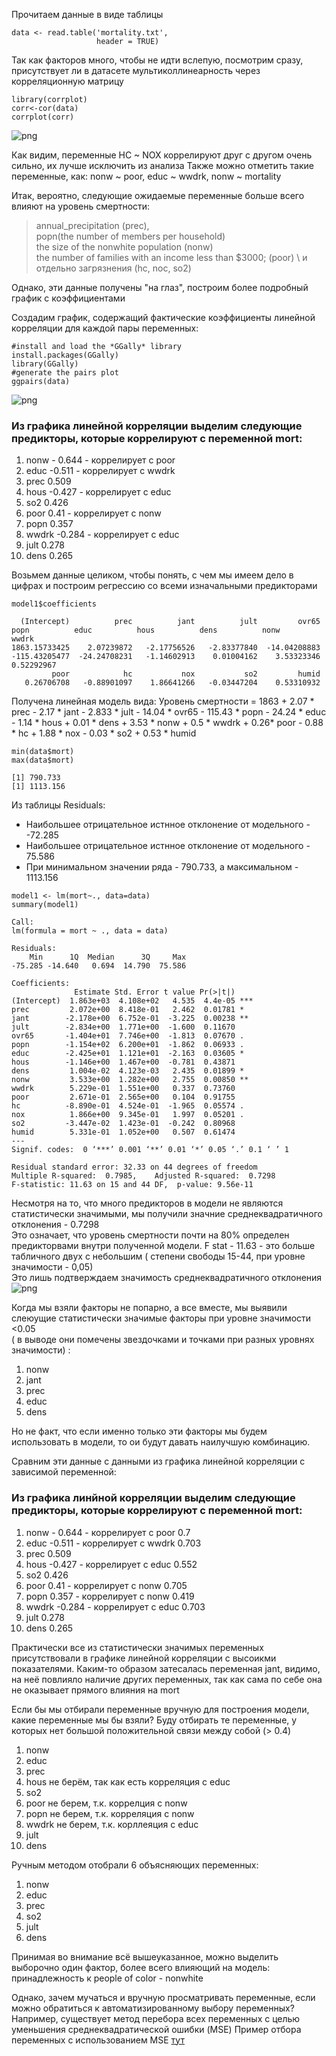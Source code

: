 Прочитаем данные в виде таблицы
```{r}
data <- read.table('mortality.txt',             
                   header = TRUE) 
```
Так как факторов много, чтобы не идти вслепую, посмотрим сразу, \
присутствует ли в датасете мультиколлинеарность через корреляционную матрицу
```{r}
library(corrplot)
corr<-cor(data)
corrplot(corr)
```
![png](https://github.com/VMVoron/Linear_regression_SPbU/blob/main/Rplot.png)

Как видим, переменные HC ~ NOX коррелируют друг с другом очень сильно, их лучше исключить из анализа
Также можно отметить такие переменные, как: nonw ~ poor, educ ~ wwdrk, nonw ~ mortality

Итак, вероятно, следующие ожидаемые переменные больше всего влияют на уровень смертности: 
> annual_precipitation (prec), \
> popn(the number of members per household) \
> the size of the nonwhite population (nonw) \
> the number of families with an income less than $3000; (poor) \ 
> и отдельно загрязнения (hc, noc, so2) 

Однако, эти данные получены "на глаз", построим более подробный график с коэффициентами


Создадим график, содержащий фактические коэффициенты линейной корреляции для каждой пары переменных:
```{r}
#install and load the *GGally* library
install.packages(GGally)
library(GGally)
#generate the pairs plot
ggpairs(data)
```
![png](https://github.com/VMVoron/Linear_regression_SPbU/blob/main/Rplot01.png)

### Из графика линейной корреляции выделим следующие предикторы, которые коррелируют с переменной mort:
1. nonw - 0.644 - коррелирует с poor
2. educ -0.511 - коррелирует c wwdrk 
3. prec 0.509
4. hous -0.427 - коррелирует с educ
5. so2 0.426
6. poor 0.41 - коррелирует с nonw 
7. popn 0.357
8. wwdrk -0.284  - коррелирует с educ
9. jult 0.278
10. dens 0.265


Возьмем данные целиком, чтобы понять, с чем мы имеем дело в цифрах и построим регрессию со всеми изначальными предикторами


```{r}
model1$coefficients
```

```{r}
  (Intercept)          prec          jant          jult         ovr65          popn          educ          hous          dens          nonw         wwdrk 
1863.15733425    2.07239872   -2.17756526   -2.83377840  -14.04208883 -115.43205477  -24.24708231   -1.14602913    0.01004162    3.53323346    0.52292967 
         poor            hc           nox           so2         humid 
   0.26706708   -0.88901097    1.86641266   -0.03447204    0.53310932 

```
Получена линейная модель вида: 
Уровень смертности = 1863 + 2.07 * prec - 2.17 * jant - 2.833 * jult - 14.04 * ovr65 - 115.43 * popn - 24.24 * educ - 1.14 * hous + 0.01 * dens + 3.53 * nonw + 0.5 * wwdrk + 0.26* poor - 0.88 * hc + 1.88 * nox - 0.03 * so2 + 0.53 * humid


```{r}
min(data$mort)
max(data$mort)
```
```{r}
[1] 790.733
[1] 1113.156
```
Из таблицы Residuals:  
- Наибольшее отрицательное истнное отклонение от модельного -   -72.285 
- Наибольшее отрицательное истнное отклонение от модельного -   75.586  
- При минимальном значении ряда -  790.733, а максимальном - 1113.156

```{r}
model1 <- lm(mort~., data=data)
summary(model1)
```
```{r}
Call:
lm(formula = mort ~ ., data = data)

Residuals:
    Min      1Q  Median      3Q     Max 
-75.285 -14.640   0.694  14.790  75.586 

Coefficients:
              Estimate Std. Error t value Pr(>|t|)    
(Intercept)  1.863e+03  4.108e+02   4.535  4.4e-05 ***
prec         2.072e+00  8.418e-01   2.462  0.01781 *  
jant        -2.178e+00  6.752e-01  -3.225  0.00238 ** 
jult        -2.834e+00  1.771e+00  -1.600  0.11670    
ovr65       -1.404e+01  7.746e+00  -1.813  0.07670 .  
popn        -1.154e+02  6.200e+01  -1.862  0.06933 .  
educ        -2.425e+01  1.121e+01  -2.163  0.03605 *  
hous        -1.146e+00  1.467e+00  -0.781  0.43871    
dens         1.004e-02  4.123e-03   2.435  0.01899 *  
nonw         3.533e+00  1.282e+00   2.755  0.00850 ** 
wwdrk        5.229e-01  1.551e+00   0.337  0.73760    
poor         2.671e-01  2.565e+00   0.104  0.91755    
hc          -8.890e-01  4.524e-01  -1.965  0.05574 .  
nox          1.866e+00  9.345e-01   1.997  0.05201 .  
so2         -3.447e-02  1.423e-01  -0.242  0.80968    
humid        5.331e-01  1.052e+00   0.507  0.61474    
---
Signif. codes:  0 ‘***’ 0.001 ‘**’ 0.01 ‘*’ 0.05 ‘.’ 0.1 ‘ ’ 1

Residual standard error: 32.33 on 44 degrees of freedom
Multiple R-squared:  0.7985,	Adjusted R-squared:  0.7298 
F-statistic: 11.63 on 15 and 44 DF,  p-value: 9.56e-11
```

Несмотря на то, что много предикторов в модели не являются статистически значимыми, мы получили значние среднеквадратичного отклонения - 0.7298 \
Это означает, что уровень смертности почти на 80% определен предикторвами  внутри полученной модели. 
F stat - 11.63 - это больше табличного двух с небольшим  ( степени свободы 15-44, при уровне значимости - 0,05) \
Это лишь подтверждаем значимость среднеквадратичного отклонения
![png](https://github.com/VMVoron/Linear_regression_SPbU/blob/main/F.gif)

Когда мы взяли факторы не попарно, а все вместе, мы выявили слеюущие статистически значимые факторы при уровне значимости <0.05 \
( в выводе они помечены звездочками и точками при разных уровнях значимости) :
1. nonw
2. jant
3. prec
4. educ
5. dens

Но не факт, что если именно только  эти факторы мы будем использовать в модели, то ои будут давать наилучшую комбинацию.

Сравним эти данные с данными из графика линейной корреляции с зависимой переменной:
### Из графика линйной корреляции выделим следующие предикторы, которые коррелируют с переменной mort:
1. nonw - 0.644 - коррелирует с poor 0.7
2. educ -0.511 - коррелирует c wwdrk  0.703
3. prec 0.509
4. hous -0.427 - коррелирует с educ 0.552
5. so2 0.426
6. poor 0.41 - коррелирует с nonw 0.705
7. popn 0.357 - коррелирует с nonw 0.419
8. wwdrk -0.284  - коррелирует с educ 0.703
9. jult 0.278
10. dens 0.265


Практически все из статистически значимых переменных присутствовали в графике линейной корреляции с высоикми показателями. Каким-то образом затесалась переменная jant, видимо, на неё повлияло наличие других переменных, так как сама по себе она не оказывает прямого влияния на mort


Если бы мы отбирали переменные вручную для построения модели, какие переменные мы бы взяли?
Буду отбирать те переменные, у которых нет большой положительной связи между собой (> 0.4)
1. nonw
2. educ
3. prec
4. hous не берём, так как есть корреляция с educ 
5. so2
6. poor не берем, т.к. коррелция с nonw
7. popn не берем, т.к. корреляция с nonw
8. wwdrk не берем, т.к. корллеяция с educ
9. jult
10. dens

Ручным методом отобрали 6 объясняющих переменных: 
1. nonw
2. educ
3. prec
4. so2
5. jult
6. dens


Принимая во внимание всё вышеуказанное, можно выделить выборочно один фактор, более всего влияющий на модель: \
принадлежность к people of color - nonwhite

Однако, зачем мучаться и вручную просматривать переменные, если можно обратиться к автоматизированному выбору переменных? Например, существует метод перебора всех переменных с целью уменьшения среднеквадратической ошибки (MSE)
Пример отбора переменных с использованием MSE [тут](https://github.com/VMVoron/Linear_regression_SPbU/blob/main/2-MSE_%D0%B8_%D0%BE%D1%82%D0%B1%D0%BE%D1%80_%D1%84%D0%B0%D0%BA%D1%82%D0%BE%D1%80%D0%BE%D0%B2.md)
